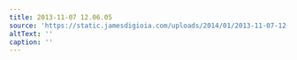 ```yaml
---
title: 2013-11-07 12.06.05
source: 'https://static.jamesdigioia.com/uploads/2014/01/2013-11-07-12-06-05-scaled.jpg'
altText: ''
caption: ''
---
```


